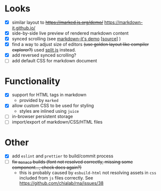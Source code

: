 # Looks

- [x] similar layout to ~~https://marked.js.org/demo/~~ https://markdown-it.github.io/
- [x] side-by-side live preview of rendered markdown content
- [x] synced scrolling (see [markdown-it's demo](https://markdown-it.github.io/) [[source](https://github.com/markdown-it/markdown-it/blob/df4607f1d4d4be7fdc32e71c04109aea8cc373fa/support/demo_template/index.js)] )
- [x] find a way to adjust size of editors ~~(use golden layout like compiler explorer?)~~ used [split.js](https://split.js.org/) instead.
- [x] add reversed synced scrolling?
- [ ] add default CSS for markdown document

# Functionality

- [x] support for HTML tags in markdown
  - provided by `marked`
- [x] allow custom CSS to be used for styling
  - styles are inlined using `juice`
- [ ] in-browser persistent storage
- [ ] import/export of markdown/CSS/HTML files

# Other

- [x] add `eslint` and `prettier` to build/commit process
- [ ] ~~fix `monaco` builds (font not resolved correctly, missing some component..., check docs again?)~~
  - this is probably caused by `esbuild-html` not resolving assets in `css` included from `js` files correctly.
    See https://github.com/chialab/rna/issues/38
